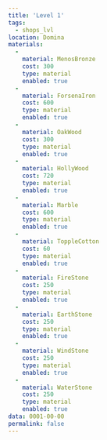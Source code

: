 ```yaml
---
title: 'Level 1'
tags:
  - shops_lvl
location: Domina
materials:
  -
    material: MenosBronze
    cost: 300
    type: material
    enabled: true
  -
    material: ForsenaIron
    cost: 600
    type: material
    enabled: true
  -
    material: OakWood
    cost: 300
    type: material
    enabled: true
  -
    material: HollyWood
    cost: 720
    type: material
    enabled: true
  -
    material: Marble
    cost: 600
    type: material
    enabled: true
  -
    material: ToppleCotton
    cost: 60
    type: material
    enabled: true
  -
    material: FireStone
    cost: 250
    type: material
    enabled: true
  -
    material: EarthStone
    cost: 250
    type: material
    enabled: true
  -
    material: WindStone
    cost: 250
    type: material
    enabled: true
  -
    material: WaterStone
    cost: 250
    type: material
    enabled: true
data: 0001-00-00
permalink: false
---
```

